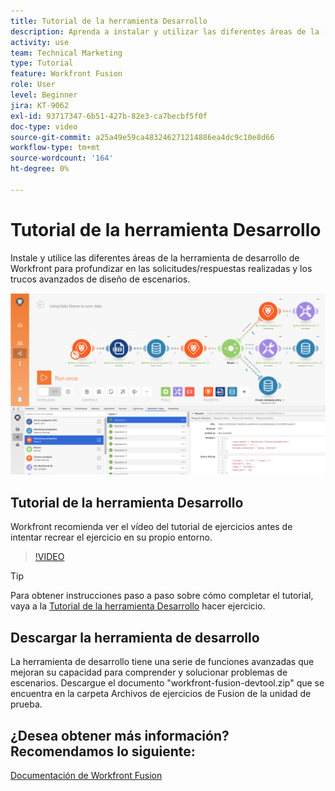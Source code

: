 ```yaml
---
title: Tutorial de la herramienta Desarrollo
description: Aprenda a instalar y utilizar las diferentes áreas de la [!DNL Adobe Workfront Fusion Dev Tool] para profundizar en los trucos avanzados de diseño de escenarios.
activity: use
team: Technical Marketing
type: Tutorial
feature: Workfront Fusion
role: User
level: Beginner
jira: KT-9062
exl-id: 93717347-6b51-427b-82e3-ca7becbf5f0f
doc-type: video
source-git-commit: a25a49e59ca483246271214886ea4dc9c10e8d66
workflow-type: tm+mt
source-wordcount: '164'
ht-degree: 0%

---
```


# Tutorial de la herramienta Desarrollo

Instale y utilice las diferentes áreas de la herramienta de desarrollo de Workfront para profundizar en las solicitudes/respuestas realizadas y los trucos avanzados de diseño de escenarios.

![Imagen de un escenario de Fusion y la herramienta de desarrollo](assets/troubleshooting-and-error-handling-1.png)

## Tutorial de la herramienta Desarrollo

Workfront recomienda ver el vídeo del tutorial de ejercicios antes de intentar recrear el ejercicio en su propio entorno.

>[!VIDEO](https://video.tv.adobe.com/v/335303/?quality=12&learn=on)

>[!TIP]
>
>Para obtener instrucciones paso a paso sobre cómo completar el tutorial, vaya a la [Tutorial de la herramienta Desarrollo](https://experienceleague.adobe.com/docs/workfront-learn/tutorials-workfront/fusion/exercises/devtool.html?lang=en) hacer ejercicio.


## Descargar la herramienta de desarrollo

La herramienta de desarrollo tiene una serie de funciones avanzadas que mejoran su capacidad para comprender y solucionar problemas de escenarios. Descargue el documento &quot;workfront-fusion-devtool.zip&quot; que se encuentra en la carpeta Archivos de ejercicios de Fusion de la unidad de prueba.



## ¿Desea obtener más información? Recomendamos lo siguiente:

[Documentación de Workfront Fusion](https://experienceleague.adobe.com/docs/workfront/using/adobe-workfront-fusion/workfront-fusion-2.html?lang=en)
